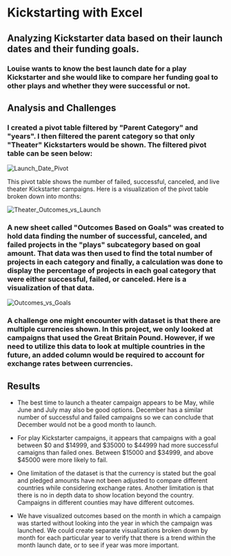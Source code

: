 # Kickstarting with Excel

<!--Overview of Project -->
## Analyzing Kickstarter data based on their launch dates and their funding goals.

<!--Purpose -->
### Louise wants to know the best launch date for a play Kickstarter and she would like to compare her funding goal to other plays and whether they were successful or not.

## Analysis and Challenges

<!--Analysis of Outcomes Based on Launch Date -->
### I created a pivot table filtered by "Parent Category" and "years". I then filtered the parent category so that only "Theater" Kickstarters would be shown. The filtered pivot table can be seen below: 
<!-- Enter Pivot Table here -->

![Launch_Date_Pivot](https://user-images.githubusercontent.com/92553327/141666210-3c79dff5-05ad-4e10-a8f1-683091ffd760.png)

This pivot table shows the number of failed, successful, canceled, and live theater Kickstarter campaigns. Here is a visualization of the pivot table broken down into months: 
<!-- Enter Graph here -->

![Theater_Outcomes_vs_Launch](https://user-images.githubusercontent.com/92553327/141666229-248ec68b-de1e-4553-bbbd-172d929ef274.png)


<!--Analysis of Outcomes Based on Goals -->
### A new sheet called "Outcomes Based on Goals" was created to hold data finding the number of successful, canceled, and failed projects in the "plays" subcategory based on goal amount. That data was then used to find the total number of projects in each category and finally, a calculation was done to display the percentage of projects in each goal category that were either successful, failed, or canceled. Here is a visualization of that data. 
<!-- Enter Graph here -->

![Outcomes_vs_Goals](https://user-images.githubusercontent.com/92553327/141666237-c0f03b95-f885-4e2d-a6f7-81745ec34938.png)

<!--Challenges and Difficulties Encountered -->

### A challenge one might encounter with dataset is that there are multiple currencies shown. In this project, we only looked at campaigns that used the Great Britain Pound. However, if we need to utilize this data to look at multiple countries in the future, an added column would be required to account for exchange rates between currencies. 

## Results

<!--What are two conclusions you can draw about the Outcomes based on Launch Date? -->
- The best time to launch a theater campaign appears to be May, while June and July may also be good options. December has a similar number of successful and failed campaigns so we can conclude that December would not be a good month to launch. 

<!--What can you conclude about the Outcomes based on Goals? -->
- For play Kickstarter campaigns, it appears that campaigns with a goal between $0 and $14999, and $35000 to $44999 had more successful camaigns than failed ones. Between $15000 and $34999, and above $45000 were more likely to fail.

<!--What are some limitations of this dataset? -->
- One limitation of the dataset is that the currency is stated but the goal and pledged amounts have not been adjusted to compare different countries while considering exchange rates. Another limitation is that there is no in depth data to show location beyond the country. Campaigns in different counties may have different outcomes.

<!--What are some other possible tables and/or graphs that we could create? -->
- We have visualized outcomes based on the month in which a campaign was started without looking into the year in which the campaign was launched. We could create separate visualizations broken down by month for each particular year to verify that there is a trend within the month launch date, or to see if year was more important. 



